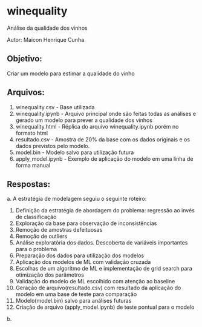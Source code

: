 # winequality

Análise da qualidade dos vinhos

Autor: Maicon Henrique Cunha

## Objetivo:

Criar um modelo para estimar a qualidade do vinho

## Arquivos:

1. winequality.csv - Base utilizada
2. winequality.ipynb - Arquivo principal onde são feitas todas as análises e gerado um modelo para prever a qualidade dos vinhos
3. winequality.html - Réplica do arquivo  winequality.ipynb porém no formato html
4. resultado.csv - Amostra de 20% da base com os dados originais e os dados previstos pelo modelo.
5. model.bin - Modelo salvo para utilização futura
6. apply_model.ipynb - Exemplo de aplicação do modelo em uma linha de forma manual

## Respostas:

a. A estratégia de modelagem seguiu o seguinte roteiro:

  1. Definição da estratégia de abordagem do problema: regressão ao invés de classificação 
  2. Exploração da base para observação de inconsistências
  3. Remoção de amostras defeituosas
  4. Remoção de outliers
  5. Análise exploratória dos dados. Descoberta de variáveis importantes para o problema
  6. Preparação dos dados para utilização dos modelos
  7. Aplicação dos modelos de ML com validação cruzada
  8. Escolhas de um algoritmo de ML e implementação de grid search para otimização dos parâmetros
  9. Validação do modelo de ML escolhido com atenção ao baseline
  10. Geração de arquivo(resultado.csv) com resultado da aplicação do modelo em uma base de teste para comparação
  11. Modelo(model.bin) salvo para análises futuras
  12. Criação de arquivo (apply_model.ipynb) de teste pontual para o modelo

b. 


